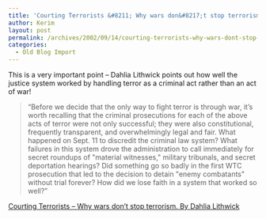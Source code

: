 ```yaml
---
title: 'Courting Terrorists &#8211; Why wars don&#8217;t stop terrorism. By Dahlia Lithwick'
author: Kerim
layout: post
permalink: /archives/2002/09/14/courting-terrorists-why-wars-dont-stop-terrorism-by-dahlia-lithwick/
categories:
  - Old Blog Import
---
```

This is a very important point &#8211; Dahlia Lithwick points out how well the justice system worked by handling terror as a criminal act rather than an act of war!


>   &#8220;Before we decide that the only way to fight terror is through war, it&#8217;s worth recalling that the criminal prosecutions for each of the above acts of terror were not only successful; they were also constitutional, frequently transparent, and overwhelmingly legal and fair. What happened on Sept. 11 to discredit the criminal law system? What failures in this system drove the administration to call immediately for secret roundups of "material witnesses," military tribunals, and secret deportation hearings? Did something go so badly in the first WTC prosecution that led to the decision to detain "enemy combatants" without trial forever? How did we lose faith in a system that worked so well?&#8221;


<a href="http://slate.msn.com/?id=2070892" onclick="_gaq.push(['_trackEvent', 'outbound-article', 'http://slate.msn.com/?id=2070892', 'Courting Terrorists &#8211; Why wars don&#8217;t stop terrorism. By Dahlia Lithwick']);" >Courting Terrorists &#8211; Why wars don&#8217;t stop terrorism. By Dahlia Lithwick</a>

